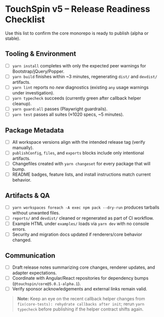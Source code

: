 # TouchSpin v5 – Release Readiness Checklist

Use this list to confirm the core monorepo is ready to publish (alpha or stable).

## Tooling & Environment
- [ ] `yarn install` completes with only the expected peer warnings for Bootstrap/jQuery/Popper.
- [ ] `yarn build` finishes within ~3 minutes, regenerating `dist/` and `devdist/` artifacts.
- [ ] `yarn lint` reports no *new* diagnostics (existing `any` usage warnings under investigation).
- [ ] `yarn typecheck` succeeds (currently green after callback helper cleanup).
- [ ] `yarn guard:all` passes (Playwright guardrails).
- [ ] `yarn test` passes all suites (≈1020 specs, ~5 minutes).

## Package Metadata
- [ ] All workspace versions align with the intended release tag (verify manually).
- [ ] `publishConfig`, `files`, and `exports` blocks include only intentional artifacts.
- [ ] Changefiles created with `yarn changeset` for every package that will bump.
- [ ] README badges, feature lists, and install instructions match current behavior.

## Artifacts & QA
- [ ] `yarn workspaces foreach -A exec npm pack --dry-run` produces tarballs without unwanted files.
- [ ] `reports/` and `devdist/` cleaned or regenerated as part of CI workflow.
- [ ] Example HTML under `examples/` loads via `yarn dev` with no console errors.
- [ ] Security and migration docs updated if renderers/core behavior changed.

## Communication
- [ ] Draft release notes summarizing core changes, renderer updates, and adapter expectations.
- [ ] Coordinate with Angular/React repositories for dependency bumps (`@touchspin/core@5.0.1-alpha.1`).
- [ ] Verify sponsor acknowledgements and external links remain valid.

> **Note:** Keep an eye on the recent callback helper changes from `fix(core-tests): rehydrate callbacks after init`; rerun `yarn typecheck` before publishing if the helper contract shifts again.
